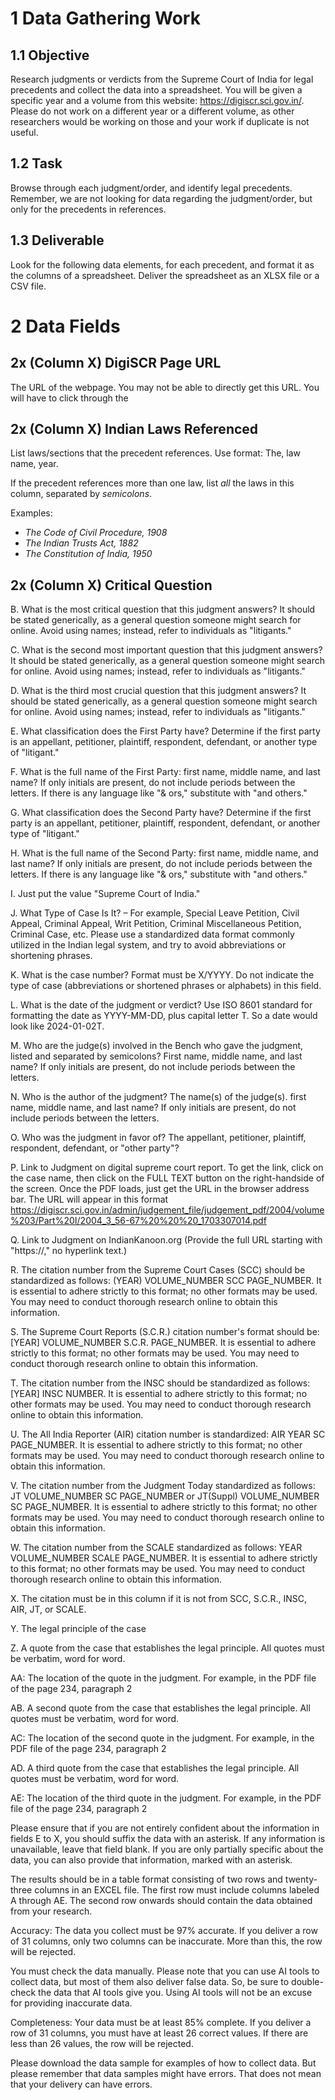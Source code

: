 # 1 Data Gathering Work

## 1.1 Objective

Research judgments or verdicts from the Supreme Court of India for legal precedents and collect the data into a spreadsheet. You will be given a specific year and a volume from this website: https://digiscr.sci.gov.in/. Please do not work on a different year or a different volume, as other researchers would be working on those and your work if duplicate is not useful.

## 1.2 Task

Browse through each judgment/order, and identify legal precedents. Remember, we are not looking for data regarding the judgment/order, but only for the precedents in references. 

## 1.3 Deliverable

Look for the following data elements, for each precedent, and format it as the columns of a spreadsheet. Deliver the spreadsheet as an XLSX file or a CSV file.

# 2 Data Fields

## 2x (Column X) DigiSCR Page URL

The URL of the webpage. You may not be able to directly get this URL. You will have to click through the 

## 2x (Column X) Indian Laws Referenced

List laws/sections that the precedent references. Use format: The, law name, year.

If the precedent references more than one law, list *all* the laws in this column, separated by *semicolons*.

Examples:
- *The Code of Civil Procedure, 1908*
- *The Indian Trusts Act, 1882*
- *The Constitution of India, 1950*

## 2x (Column X) Critical Question

B. What is the most critical question that this judgment answers? It should be stated generically, as a general question someone might search for online. Avoid using names; instead, refer to individuals as "litigants."

C. What is the second most important question that this judgment answers? It should be stated generically, as a general question someone might search for online. Avoid using names; instead, refer to individuals as "litigants."

D. What is the third most crucial question that this judgment answers? It should be stated generically, as a general question someone might search for online. Avoid using names; instead, refer to individuals as "litigants."

E. What classification does the First Party have? Determine if the first party is an appellant, petitioner, plaintiff, respondent, defendant, or another type of "litigant."

F. What is the full name of the First Party: first name, middle name, and last name? If only initials are present, do not include periods between the letters. If there is any language like "& ors," substitute with "and others."

G. What classification does the Second Party have? Determine if the first party is an appellant, petitioner, plaintiff, respondent, defendant, or another type of "litigant."

H. What is the full name of the Second Party: first name, middle name, and last name? If only initials are present, do not include periods between the letters. If there is any language like "& ors," substitute with "and others."

I. Just put the value "Supreme Court of India."

J. What Type of Case Is It? – For example, Special Leave Petition, Civil Appeal, Criminal Appeal, Writ Petition, Criminal Miscellaneous Petition, Criminal Case, etc. Please use a standardized data format commonly utilized in the Indian legal system, and try to avoid abbreviations or shortening phrases.

K. What is the case number? Format must be X/YYYY. Do not indicate the type of case (abbreviations or shortened phrases or alphabets) in this field.

L. What is the date of the judgment or verdict? Use ISO 8601 standard for formatting the date as YYYY-MM-DD, plus capital letter T. So a date would look like 2024-01-02T.

M. Who are the judge(s) involved in the Bench who gave the judgment, listed and separated by semicolons? First name, middle name, and last name? If only initials are present, do not include periods between the letters.

N. Who is the author of the judgment? The name(s) of the judge(s). first name, middle name, and last name? If only initials are present, do not include periods between the letters.

O. Who was the judgment in favor of? The appellant, petitioner, plaintiff, respondent, defendant, or "other party"?

P. Link to Judgment on digital supreme court report. To get the link, click on the case name, then click on the FULL TEXT button on the right-handside of the screen. Once the PDF loads, just get the URL in the browser address bar. The URL will appear in this format https://digiscr.sci.gov.in/admin/judgement_file/judgement_pdf/2004/volume%203/Part%20I/2004_3_56-67%20%20%20_1703307014.pdf

Q. Link to Judgment on IndianKanoon.org (Provide the full URL starting with "https://," no hyperlink text.)

R. The citation number from the Supreme Court Cases (SCC) should be standardized as follows: (YEAR) VOLUME_NUMBER SCC PAGE_NUMBER. It is essential to adhere strictly to this format; no other formats may be used. You may need to conduct thorough research online to obtain this information.

S. The Supreme Court Reports (S.C.R.) citation number's format should be: [YEAR] VOLUME_NUMBER S.C.R. PAGE_NUMBER. It is essential to adhere strictly to this format; no other formats may be used. You may need to conduct thorough research online to obtain this information.

T. The citation number from the INSC should be standardized as follows: [YEAR] INSC NUMBER. It is essential to adhere strictly to this format; no other formats may be used. You may need to conduct thorough research online to obtain this information.

U. The All India Reporter (AIR) citation number is standardized: AIR YEAR SC PAGE_NUMBER. It is essential to adhere strictly to this format; no other formats may be used. You may need to conduct thorough research online to obtain this information.

V. The citation number from the Judgment Today standardized as follows: JT VOLUME_NUMBER SC PAGE_NUMBER or JT(Suppl) VOLUME_NUMBER SC PAGE_NUMBER. It is essential to adhere strictly to this format; no other formats may be used. You may need to conduct thorough research online to obtain this information.

W. The citation number from the SCALE standardized as follows: YEAR VOLUME_NUMBER SCALE PAGE_NUMBER. It is essential to adhere strictly to this format; no other formats may be used. You may need to conduct thorough research online to obtain this information.

X. The citation must be in this column if it is not from SCC, S.C.R., INSC, AIR, JT, or SCALE.

Y. The legal principle of the case

Z. A quote from the case that establishes the legal principle. All quotes must be verbatim, word for word.

AA: The location of the quote in the judgment. For example, in the PDF file of the page 234, paragraph 2

AB. A second quote from the case that establishes the legal principle. All quotes must be verbatim, word for word.

AC: The location of the second quote in the judgment. For example, in the PDF file of the page 234, paragraph 2

AD. A third quote from the case that establishes the legal principle. All quotes must be verbatim, word for word.

AE: The location of the third quote in the judgment. For example, in the PDF file of the page 234, paragraph 2

Please ensure that if you are not entirely confident about the information in fields E to X, you should suffix the data with an asterisk. If any information is unavailable, leave that field blank. If you are only partially specific about the data, you can also provide that information, marked with an asterisk.

The results should be in a table format consisting of two rows and twenty-three columns in an EXCEL file. The first row must include columns labeled A through AE. The second row onwards should contain the data obtained from your research.

Accuracy: The data you collect must be 97% accurate. If you deliver a row of 31 columns, only two columns can be inaccurate. More than this, the row will be rejected.

You must check the data manually. Please note that you can use AI tools to collect data, but most of them also deliver false data. So, be sure to double-check the data that AI tools give you. Using AI tools will not be an excuse for providing inaccurate data.

Completeness: Your data must be at least 85% complete. If you deliver a row of 31 columns, you must have at least 26 correct values. If there are less than 26 values, the row will be rejected. 

Please download the data sample for examples of how to collect data. But please remember that data samples might have errors. That does not mean that your delivery can have errors. 
